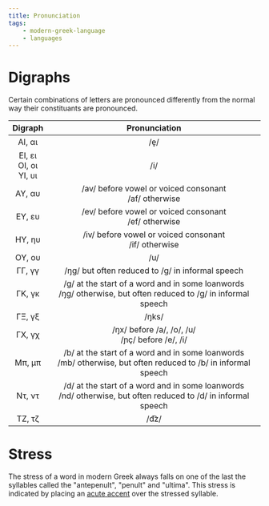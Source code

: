 ```yaml
---
title: Pronunciation
tags:
    - modern-greek-language
    - languages
---
```


# Digraphs

Certain combinations of letters are pronounced differently from the normal way their constituants are pronounced.

|Digraph|Pronunciation|
|:--:|:--:|
|ΑΙ, αι |/e̞/|
|ΕΙ, ει </br> ΟΙ, οι </br> ΥΙ, υι|/i/|
|ΑΥ, αυ|/av/ before vowel or voiced consonant </br> /af/ otherwise|
|ΕΥ, ευ|/ev/ before vowel or voiced consonant </br> /ef/ otherwise|
|ΗΥ, ηυ|/iv/ before vowel or voiced consonant </br> /if/ otherwise|
|ΟΥ, ου|/u/|
|ΓΓ, γγ|/ŋɡ/ but often reduced to /ɡ/ in informal speech|
|ΓΚ, γκ|/ɡ/ at the start of a word and in some loanwords </br> /ŋɡ/ otherwise, but often reduced to /ɡ/ in informal speech|
|ΓΞ, γξ|/ŋks/|
|ΓΧ, γχ|/ŋx/ before /a/, /o/, /u/ </br> /ɲç/ before /e/, /i/|
|Μπ, μπ|/b/ at the start of a word and in some loanwords </br> /mb/ otherwise, but often reduced to /b/ in informal speech|
|Ντ, ντ|/d/ at the start of a word and in some loanwords </br> /nd/ otherwise, but often reduced to /d/ in informal speech|
|ΤΖ, τζ|/d͡z/|

# Stress

The stress of a word in modern Greek always falls on one of the last the syllables called the "antepenult", "penult" and "ultima". This stress is indicated by placing an [acute accent](Orthography.md#Diacritics) over the stressed syllable.